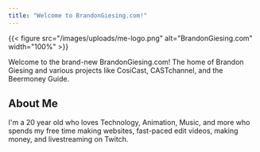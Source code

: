 ```yaml
---
title: "Welcome to BrandonGiesing.com!"
---
```


{{< figure src="/images/uploads/me-logo.png" alt="BrandonGiesing.com"
    width="100%" >}}

Welcome to the brand-new BrandonGiesing.com! The home of Brandon Giesing and
various projects like CosiCast, CASTchannel, and the Beermoney Guide.

## About Me

I'm a 20 year old who loves Technology, Animation, Music, and more who spends my
free time making websites, fast-paced edit videos, making money, and
livestreaming on Twitch.
